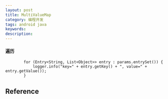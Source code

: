 ```yaml
---
layout: post
title: MultiValueMap
category: 编程开发
tags: android java
keywords: 
description: 
---
```


#### 遍历

```
		for (Entry<String, List<Object>> entry : params.entrySet()) {
			logger.info("key=" + entry.getKey() + ", value=" + entry.getValue());
		}
```


## Reference
